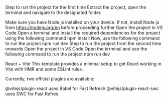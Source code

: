 Step to run the project for the first time
Extract the project, open the terminal and navigate to the designated folder.

Make sure you have Node.js installed on your device. If not, install Node.js from https://nodejs.org/en before proceeding further
Open the project in VS Code
Open a terminal and install the required dependencies for the project using the following command
    npm install
Now, use the following command to run the project
    npm run dev
Step to run the project from the second time onwards
Open the project in VS Code
Open the terminal and use the following command to run the project
    npm run dev

React + Vite
This template provides a minimal setup to get React working in Vite with HMR and some ESLint rules.

Currently, two official plugins are available:

@vitejs/plugin-react uses Babel for Fast Refresh
@vitejs/plugin-react-swc uses SWC for Fast Refres